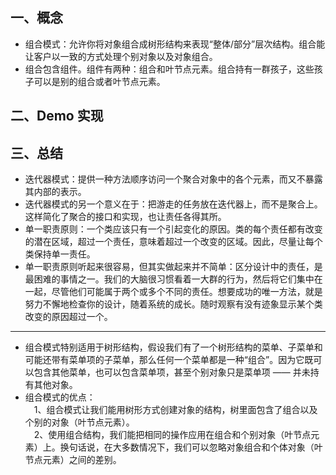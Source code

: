 ## 一、概念  
- 组合模式：允许你将对象组合成树形结构来表现“整体/部分”层次结构。组合能让客户以一致的方式处理个别对象以及对象组合。  
- 组合包含组件。组件有两种：组合和叶节点元素。组合持有一群孩子，这些孩子可以是别的组合或者叶节点元素。  


## 二、Demo 实现


## 三、总结

- 迭代器模式：提供一种方法顺序访问一个聚合对象中的各个元素，而又不暴露其内部的表示。  
- 迭代器模式的另一个意义在于：把游走的任务放在迭代器上，而不是聚合上。这样简化了聚合的接口和实现，也让责任各得其所。  
- 单一职责原则：一个类应该只有一个引起变化的原因。类的每个责任都有改变的潜在区域，超过一个责任，意味着超过一个改变的区域。因此，尽量让每个类保持单一责任。  
- 单一职责原则听起来很容易，但其实做起来并不简单：区分设计中的责任，是最困难的事情之一。我们的大脑很习惯看着一大群的行为，然后将它们集中在一起，尽管他们可能属于两个或多个不同的责任。想要成功的唯一方法，就是努力不懈地检查你的设计，随着系统的成长。随时观察有没有迹象显示某个类改变的原因超过一个。  
-------------------------------------------------------
- 组合模式特别适用于树形结构，假设我们有了一个树形结构的菜单、子菜单和可能还带有菜单项的子菜单，那么任何一个菜单都是一种“组合”。因为它既可以包含其他菜单，也可以包含菜单项，甚至个别对象只是菜单项 —— 并未持有其他对象。  
- 组合模式的优点：  
&emsp;1、组合模式让我们能用树形方式创建对象的结构，树里面包含了组合以及个别的对象（叶节点元素）。  
&emsp;2、使用组合结构，我们能把相同的操作应用在组合和个别对象（叶节点元素）上。换句话说，在大多数情况下，我们可以忽略对象组合和个体对象（叶节点元素）之间的差别。  

 
